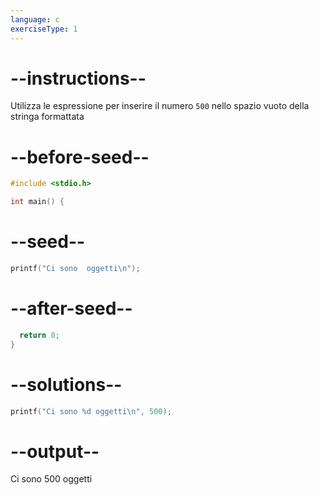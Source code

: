 ```yaml
---
language: c
exerciseType: 1
---
```


# --instructions--

Utilizza le espressione per inserire il numero `500` nello spazio vuoto della stringa formattata

# --before-seed--

```c
#include <stdio.h>

int main() {
```

# --seed--

```c
printf("Ci sono  oggetti\n");
```

# --after-seed--

```c
  return 0;
}
```

# --solutions--

```c
printf("Ci sono %d oggetti\n", 500);
```

# --output--

Ci sono 500 oggetti
